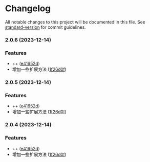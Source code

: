 # Changelog

All notable changes to this project will be documented in this file. See [standard-version](https://github.com/conventional-changelog/standard-version) for commit guidelines.

### 2.0.6 (2023-12-14)


### Features

* ++ ([e41652d](https://github.com/nsnail/NSExt/commit/e41652d553beda7a2eb1600da4795e07f4260330))
* 增加一些扩展方法 ([1f26d0f](https://github.com/nsnail/NSExt/commit/1f26d0f28098f7ee98a9a5482096aecd53b85e04))

### 2.0.5 (2023-12-14)


### Features

* ++ ([e41652d](https://github.com/nsnail/NSExt/commit/e41652d553beda7a2eb1600da4795e07f4260330))
* 增加一些扩展方法 ([1f26d0f](https://github.com/nsnail/NSExt/commit/1f26d0f28098f7ee98a9a5482096aecd53b85e04))

### 2.0.4 (2023-12-14)


### Features

* ++ ([e41652d](https://github.com/nsnail/NSExt/commit/e41652d553beda7a2eb1600da4795e07f4260330))
* 增加一些扩展方法 ([1f26d0f](https://github.com/nsnail/NSExt/commit/1f26d0f28098f7ee98a9a5482096aecd53b85e04))
